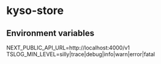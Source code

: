 # kyso-store

## Environment variables

NEXT_PUBLIC_API_URL=http://localhost:4000/v1
TSLOG_MIN_LEVEL=silly|trace|debug|info|warn|error|fatal